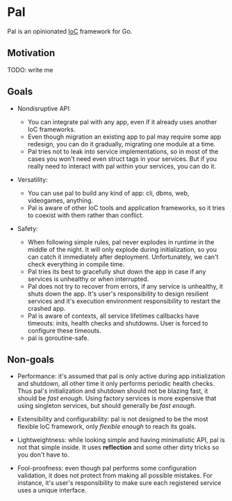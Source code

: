 # Pal

Pal is an opinionated [IoC](https://en.wikipedia.org/wiki/Inversion_of_control) framework for Go.

## Motivation

TODO: write me

## Goals
- Nondisruptive API: 
  - You can integrate pal with any app, even if it already uses another IoC frameworks.
  - Even though migration an existing app to pal may require some app redesign, you can do it gradually, 
    migrating one module at a time.
  - Pal tries not to leak into service implementations, so in most of the cases you won't need even struct tags 
    in your services. But if you really need to interact with pal within your services, you can do it.

- Versatility: 
  - You can use pal to build any kind of app: cli, dbms, web, videogames, anything.
  - Pal is aware of other IoC tools and application frameworks, so it tries to coexist with them 
    rather than conflict.

- Safety:
  - When following simple rules, pal never explodes in runtime in the middle of the night. It will only explode
    during initialization, so you can catch it immediately after deployment. Unfortunately, we can't check everything in 
    compile time.
  - Pal tries its best to gracefully shut down the app in case if any services is unhealthy or when interrupted.
  - Pal does not try to recover from errors, if any service is unhealthy, it shuts down the app. It's user's 
    responsibility to design resilient services and it's execution environment responsibility to restart the crashed app.
  - Pal is aware of contexts, all service lifetimes callbacks have timeouts: inits, health checks and shutdowns.
    User is forced to configure these timeouts.
  - pal is goroutine-safe.

## Non-goals
- Performance: it's assumed that pal is only active during app initialization and shutdown, all other time it only 
  performs periodic health checks. Thus pal's initialization and shutdown should not be blazing fast, it should be *fast enough*. 
  Using factory services is more expensive that using singleton services, but should generally be *fast enough*.

- Extensibility and configurability: pal is not designed to be the most flexible IoC framework, only *flexible enough*
  to reach its goals.

- Lightweightness: while looking simple and having minimalistic API, pal is not that simple inside. It uses **reflection**
  and some other dirty tricks so you don't have to.

- Fool-proofness: even though pal performs some configuration validation, it does not protect from making all possible
  mistakes. For instance, it's user's responsibility to make sure each registered service uses a unique interface.
